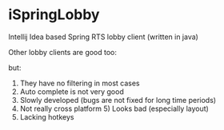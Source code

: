 iSpringLobby
============

Intellij Idea based Spring RTS lobby client (written in java)


Other lobby clients are good too:<br/>







but:<br/>
1) They have no filtering in most cases<br/>
2) Auto complete is not very good<br/>
3) Slowly developed (bugs are not fixed for long time periods)<br/>
4) Not really cross platform 5) Looks bad (especially layout)<br/>
5) Lacking hotkeys<br/>

